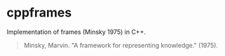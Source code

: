 # cppframes
Implementation of frames (Minsky 1975) in C++.

> Minsky, Marvin. "A framework for representing knowledge." (1975).
